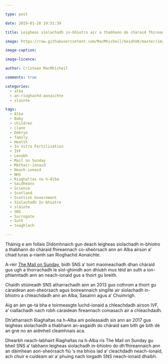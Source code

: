 ```yaml
---

type: post

date: 2019-01-28 19:51:39

title: Leigheas sìolachadh in-bhiotro air a thabhann do chàraid fhireannach ann an Alba

image: https://raw.githubusercontent.com/MacMhicheil/GeidhUK/master/images/2019-01-28-leigheas-siolachadh-in-bhiotro-air-a-thabhann-do-charaid-fhireannach-ann-an-alba.jpg

image-caption:

image-licence:

author: Crìstean MacMhìcheil

comments: true

categories:
  - alba
  - an-rioghachd-aonaichte
  - slainte

tags:
  - Alba
  - Baby
  - children
  - clann
  - Embryo
  - family
  - Health
  - In Vitro Fertilisation
  - IVF
  - Lenabh
  - Mail on Sunday
  - Màthair-ionaid
  - Neach-ionaid
  - NHS
  - Riaghaltas na h-Alba
  - Saidheans
  - Science
  - Scotland
  - Scottish Government
  - Sìolachadh In-bhiotro
  - slàinte
  - SNS
  - Surrogate
  - Suth
  - teaghlach

---
```


Thàinig e am follais Didòmhnaich gun deach leigheas sìolachadh in-bhiotro a thabhann do chàraid fhireannach co-sheòrsach ann an Alba airson a’ chiad turas a-riamh san Rìoghachd Aonaichte.

<!--more-->

A-rèir [The Mail on Sunday][1], bidh SNS a’ toirt maoineachadh dhan chàraid gus ugh a thorrachadh le sìol-ghinidh aon dhiubh mus tèid an suth a ion-phlanntadh ann an neach-ionaid gus a thoirt gu breith.

Chaidh stiùireadh SNS atharrachadh ann an 2013 gus cothrom a thoirt gu càraidean aon-sheòrsach agus boireannaich singilte air sìolachadh in-bhiotro a chleachdadh ann an Alba, Sasainn agus a’ Chuimrigh.

Aig an àm ge-tà bha e toirmeasgte luchd-ionaid a chleachdadh airson IVF, a’ ciallachadh nach robh càraidean fireannach comasach air a chleachdadh.

Dh’atharraich Riaghaltas na h-Alba am poileasaidh sin ann an 2017 gus leigheas sìolachaidh a thabhann an-asgaidh do chàraid sam bith ge bith dè an gnè no an aidmheil cleamhnais aca.

Dhearbh neach-labhairt Riaghaltas na h-Alba ris The Mail on Sunday gu bheil SNS a’ tabhann leigheas sìolachadh in-bhiotro do dh’fhireannaich ann an dàimhean aon-sheòrsach fiù ‘s ma bhios iad a’ cleachdadh neach-ionaid, ach chuir e cuideam air a’ phuing nach lorgadh SNS neach-ionaid dhaibh.

 [1]: https://www.dailymail.co.uk/health/article-6636419/Gay-male-couple-offered-IVF-treatment-NHS-time-Britain.html
